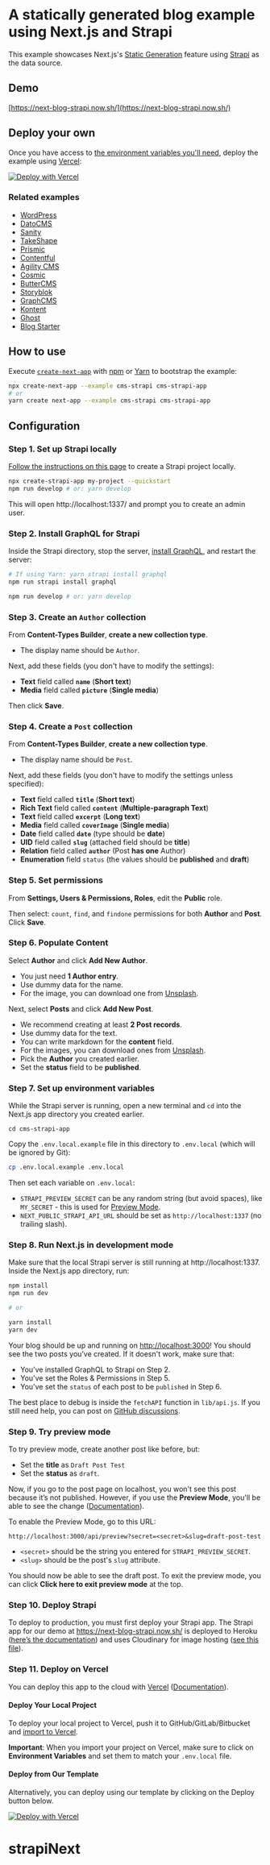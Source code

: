 # A statically generated blog example using Next.js and Strapi

This example showcases Next.js's [Static Generation](https://nextjs.org/docs/basic-features/pages) feature using [Strapi](https://strapi.io/) as the data source.

## Demo

[https://next-blog-strapi.now.sh/](https://next-blog-strapi.now.sh/)

## Deploy your own

Once you have access to [the environment variables you'll need](#step-7-set-up-environment-variables), deploy the example using [Vercel](https://vercel.com?utm_source=github&utm_medium=readme&utm_campaign=next-example):

[![Deploy with Vercel](https://vercel.com/button)](https://vercel.com/new/git/external?repository-url=https://github.com/vercel/next.js/tree/canary/examples/cms-strapi&project-name=cms-strapi&repository-name=cms-strapi&env=STRAPI_PREVIEW_SECRET,NEXT_PUBLIC_STRAPI_API_URL&envDescription=Required%20to%20connect%20the%20app%20with%20Strapi&envLink=https://vercel.link/cms-strapi-env)

### Related examples

- [WordPress](/examples/cms-wordpress)
- [DatoCMS](/examples/cms-datocms)
- [Sanity](/examples/cms-sanity)
- [TakeShape](/examples/cms-takeshape)
- [Prismic](/examples/cms-prismic)
- [Contentful](/examples/cms-contentful)
- [Agility CMS](/examples/cms-agilitycms)
- [Cosmic](/examples/cms-cosmic)
- [ButterCMS](/examples/cms-buttercms)
- [Storyblok](/examples/cms-storyblok)
- [GraphCMS](/examples/cms-graphcms)
- [Kontent](/examples/cms-kontent)
- [Ghost](/examples/cms-ghost)
- [Blog Starter](/examples/blog-starter)

## How to use

Execute [`create-next-app`](https://github.com/vercel/next.js/tree/canary/packages/create-next-app) with [npm](https://docs.npmjs.com/cli/init) or [Yarn](https://yarnpkg.com/lang/en/docs/cli/create/) to bootstrap the example:

```bash
npx create-next-app --example cms-strapi cms-strapi-app
# or
yarn create next-app --example cms-strapi cms-strapi-app
```

## Configuration

### Step 1. Set up Strapi locally

[Follow the instructions on this page](https://strapi.io/documentation/developer-docs/latest/getting-started/quick-start.html#_1-install-strapi-and-create-a-new-project) to create a Strapi project locally.

```bash
npx create-strapi-app my-project --quickstart
npm run develop # or: yarn develop
```

This will open http://localhost:1337/ and prompt you to create an admin user.

### Step 2. Install GraphQL for Strapi

Inside the Strapi directory, stop the server, [install GraphQL](https://strapi.io/documentation/v3.x/plugins/graphql.html), and restart the server:

```bash
# If using Yarn: yarn strapi install graphql
npm run strapi install graphql

npm run develop # or: yarn develop
```

### Step 3. Create an `Author` collection

From **Content-Types Builder**, **create a new collection type**.

- The display name should be `Author`.

Next, add these fields (you don't have to modify the settings):

- **Text** field called **`name`** (**Short text**)
- **Media** field called **`picture`** (**Single media**)

Then click **Save**.

### Step 4. Create a `Post` collection

From **Content-Types Builder**, **create a new collection type**.

- The display name should be `Post`.

Next, add these fields (you don't have to modify the settings unless specified):

- **Text** field called **`title`** (**Short text**)
- **Rich Text** field called **`content`** (**Multiple-paragraph Text**)
- **Text** field called **`excerpt`** (**Long text**)
- **Media** field called **`coverImage`** (**Single media**)
- **Date** field called **`date`** (type should be **date**)
- **UID** field called **`slug`** (attached field should be **title**)
- **Relation** field called **`author`** (Post **has one** Author)
- **Enumeration** field `status` (the values should be **published** and **draft**)

### Step 5. Set permissions

From **Settings, Users & Permissions, Roles**, edit the **Public** role.

Then select: `count`, `find`, and `findone` permissions for both **Author** and **Post**. Click **Save**.

### Step 6. Populate Content

Select **Author** and click **Add New Author**.

- You just need **1 Author entry**.
- Use dummy data for the name.
- For the image, you can download one from [Unsplash](https://unsplash.com/).

Next, select **Posts** and click **Add New Post**.

- We recommend creating at least **2 Post records**.
- Use dummy data for the text.
- You can write markdown for the **content** field.
- For the images, you can download ones from [Unsplash](https://unsplash.com/).
- Pick the **Author** you created earlier.
- Set the **status** field to be **published**.

### Step 7. Set up environment variables

While the Strapi server is running, open a new terminal and `cd` into the Next.js app directory you created earlier.

```
cd cms-strapi-app
```

Copy the `.env.local.example` file in this directory to `.env.local` (which will be ignored by Git):

```bash
cp .env.local.example .env.local
```

Then set each variable on `.env.local`:

- `STRAPI_PREVIEW_SECRET` can be any random string (but avoid spaces), like `MY_SECRET` - this is used for [Preview Mode](https://nextjs.org/docs/advanced-features/preview-mode).
- `NEXT_PUBLIC_STRAPI_API_URL` should be set as `http://localhost:1337` (no trailing slash).

### Step 8. Run Next.js in development mode

Make sure that the local Strapi server is still running at http://localhost:1337. Inside the Next.js app directory, run:

```bash
npm install
npm run dev

# or

yarn install
yarn dev
```

Your blog should be up and running on [http://localhost:3000](http://localhost:3000)! You should see the two posts you’ve created. If it doesn't work, make sure that:

- You’ve installed GraphQL to Strapi on Step 2.
- You’ve set the Roles & Permissions in Step 5.
- You’ve set the `status` of each post to be `published` in Step 6.

The best place to debug is inside the `fetchAPI` function in `lib/api.js`. If you still need help, you can post on [GitHub discussions](https://github.com/vercel/next.js/discussions).

### Step 9. Try preview mode

To try preview mode, create another post like before, but:

- Set the **title** as `Draft Post Test`
- Set the **status** as `draft`.

Now, if you go to the post page on localhost, you won't see this post because it’s not published. However, if you use the **Preview Mode**, you'll be able to see the change ([Documentation](https://nextjs.org/docs/advanced-features/preview-mode)).

To enable the Preview Mode, go to this URL:

```
http://localhost:3000/api/preview?secret=<secret>&slug=draft-post-test
```

- `<secret>` should be the string you entered for `STRAPI_PREVIEW_SECRET`.
- `<slug>` should be the post's `slug` attribute.

You should now be able to see the draft post. To exit the preview mode, you can click **Click here to exit preview mode** at the top.

### Step 10. Deploy Strapi

To deploy to production, you must first deploy your Strapi app. The Strapi app for our demo at https://next-blog-strapi.now.sh/ is deployed to Heroku ([here’s the documentation](https://strapi.io/documentation/v3.x/deployment/heroku.html)) and uses Cloudinary for image hosting ([see this file](https://github.com/strapi/strapi-starter-next-blog/blob/master/backend/extensions/upload/config/settings.js)).

### Step 11. Deploy on Vercel

You can deploy this app to the cloud with [Vercel](https://vercel.com?utm_source=github&utm_medium=readme&utm_campaign=next-example) ([Documentation](https://nextjs.org/docs/deployment)).

#### Deploy Your Local Project

To deploy your local project to Vercel, push it to GitHub/GitLab/Bitbucket and [import to Vercel](https://vercel.com/new?utm_source=github&utm_medium=readme&utm_campaign=next-example).

**Important**: When you import your project on Vercel, make sure to click on **Environment Variables** and set them to match your `.env.local` file.

#### Deploy from Our Template

Alternatively, you can deploy using our template by clicking on the Deploy button below.

[![Deploy with Vercel](https://vercel.com/button)](https://vercel.com/new/git/external?repository-url=https://github.com/vercel/next.js/tree/canary/examples/cms-strapi&project-name=cms-strapi&repository-name=cms-strapi&env=STRAPI_PREVIEW_SECRET,NEXT_PUBLIC_STRAPI_API_URL&envDescription=Required%20to%20connect%20the%20app%20with%20Strapi&envLink=https://vercel.link/cms-strapi-env)
# strapiNext
